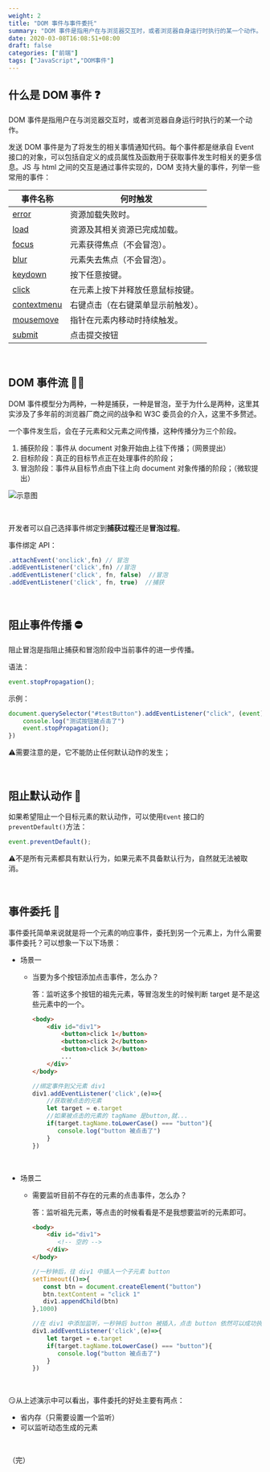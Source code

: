 ```yaml
---
weight: 2
title: "DOM 事件与事件委托"
summary: "DOM 事件是指用户在与浏览器交互时，或者浏览器自身运行时执行的某一个动作。"
date: 2020-03-08T16:08:51+08:00
draft: false
categories: ["前端"]
tags: ["JavaScript","DOM事件"]
---
```


## 什么是 DOM 事件 :question:

DOM 事件是指用户在与浏览器交互时，或者浏览器自身运行时执行的某一个动作。  

发送 DOM 事件是为了将发生的相关事情通知代码。每个事件都是继承自 Event 接口的对象，可以包括自定义的成员属性及函数用于获取事件发生时相关的更多信息。JS 与 html 之间的交互是通过事件实现的，DOM 支持大量的事件，列举一些常用的事件：

| 事件名称                                                     | 何时触发                           |
| ------------------------------------------------------------ | ---------------------------------- |
| [error](https://developer.mozilla.org/zh-CN/docs/Web/Reference/Events/error) | 资源加载失败时。                   |
| [load](https://developer.mozilla.org/zh-CN/docs/Web/Reference/Events/load) | 资源及其相关资源已完成加载。       |
| [focus](https://developer.mozilla.org/zh-CN/docs/Web/Reference/Events/focus) | 元素获得焦点（不会冒泡）。         |
| [blur](https://developer.mozilla.org/zh-CN/docs/Web/Reference/Events/blur) | 元素失去焦点（不会冒泡）。         |
| [keydown](https://developer.mozilla.org/zh-CN/docs/Web/Reference/Events/keydown) | 按下任意按键。                     |
| [click](https://developer.mozilla.org/zh-CN/docs/Web/Reference/Events/click) | 在元素上按下并释放任意鼠标按键。   |
| [contextmenu](https://developer.mozilla.org/zh-CN/docs/Web/Reference/Events/contextmenu) | 右键点击（在右键菜单显示前触发）。 |
| [mousemove](https://developer.mozilla.org/zh-CN/docs/Web/Reference/Events/mousemove) | 指针在元素内移动时持续触发。       |
| [submit](https://developer.mozilla.org/zh-CN/docs/Web/Reference/Events/submit) | 点击提交按钮                       |

&nbsp;

## DOM 事件流 :raising_hand_man:

DOM 事件模型分为两种，一种是捕获，一种是冒泡，至于为什么是两种，这里其实涉及了多年前的浏览器厂商之间的战争和 W3C 委员会的介入，这里不多赘述。  

一个事件发生后，会在子元素和父元素之间传播，这种传播分为三个阶段。

1. 捕获阶段：事件从 document 对象开始由上往下传播；（网景提出）
2. 目标阶段：真正的目标节点正在处理事件的阶段；
3. 冒泡阶段：事件从目标节点由下往上向 document 对象传播的阶段；（微软提出）

![示意图](https://wumanhoblogimg.obs.cn-south-1.myhuaweicloud.com/images/event.png)

&nbsp;

开发者可以自己选择事件绑定到**捕获过程**还是**冒泡过程**。  

事件绑定 API：

```javascript
.attachEvent('onclick',fn) // 冒泡
.addEventListener('click',fn) //冒泡
.addEventListener('click', fn, false)  //冒泡
.addEventListener('click', fn, true)  //捕获
```

&nbsp;

## 阻止事件传播 :no_entry:

阻止冒泡是指阻止捕获和冒泡阶段中当前事件的进一步传播。

语法：

```javascript
event.stopPropagation(); 
```

示例：

```javascript
document.querySelector("#testButton").addEventListener("click", (event)=>{
    console.log("测试按钮被点击了")
    event.stopPropagation(); 
})
```

:warning:需要注意的是，它不能防止任何默认动作的发生；

&nbsp;

## 阻止默认动作 :no_entry_sign:

如果希望阻止一个目标元素的默认动作，可以使用`Event` 接口的 `preventDefault()`方法：

```javascript
event.preventDefault();
```

:warning:不是所有元素都具有默认行为，如果元素不具备默认行为，自然就无法被取消。

&nbsp;

## 事件委托 :handshake:

事件委托简单来说就是将一个元素的响应事件，委托到另一个元素上，为什么需要事件委托？可以想象一下以下场景：

- 场景一

  - 当要为多个按钮添加点击事件，怎么办？

    答：监听这多个按钮的祖先元素，等冒泡发生的时候判断 target 是不是这些元素中的一个。

    ```html
    <body>
        <div id="div1">
            <button>click 1</button>
            <button>click 2</button>
            <button>click 3</button>
            ...
        </div>
    </body>
    ```

    ```javascript
    //绑定事件到父元素 div1
    div1.addEventListener('click',(e)=>{
        //获取被点击的元素
        let target = e.target
        //如果被点击的元素的 tagName 是button,就...
        if(target.tagName.toLowerCase() === "button"){
           console.log("button 被点击了") 
        }
    })
    ```

&nbsp;

- 场景二

  - 需要监听目前不存在的元素的点击事件，怎么办？

    答：监听祖先元素，等点击的时候看看是不是我想要监听的元素即可。

    ```html
    <body>
        <div id="div1">
           <!-- 空的 -->
        </div>
    </body>
    ```

    ```javascript
    //一秒钟后，往 div1 中插入一个子元素 button
    setTimeout(()=>{
       const btn = document.createElement("button")
       btn.textContent = "click 1"
       div1.appendChild(btn)
    },1000)
    
    //在 div1 中添加监听，一秒钟后 button 被插入，点击 button 依然可以成功执行函数
    div1.addEventListener('click',(e)=>{
        let target = e.target
        if(target.tagName.toLowerCase() === "button"){
           console.log("button 被点击了") 
        }
    })
    ```

&nbsp;

:smirk:从上述演示中可以看出，事件委托的好处主要有两点：

- 省内存（只需要设置一个监听）
- 可以监听动态生成的元素

&nbsp;

（完）